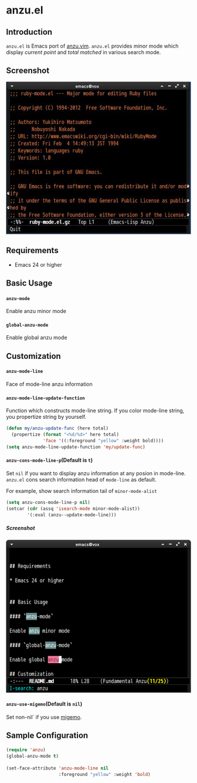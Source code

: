 # anzu.el

## Introduction

`anzu.el` is Emacs port of [anzu.vim](https://github.com/osyo-manga/vim-anzu).
`anzu.el` provides minor mode which display *current point* and *total matched*
in various search mode.


## Screenshot

![anzu.gif](image/anzu.gif)


## Requirements

* Emacs 24 or higher


## Basic Usage

#### `anzu-mode`

Enable anzu minor mode

#### `global-anzu-mode`

Enable global anzu mode

## Customization

#### `anzu-mode-line`

Face of mode-line anzu information

#### `anzu-mode-line-update-function`

Function which constructs mode-line string. If you color mode-line string,
you propertize string by yourself.

```lisp
(defun my/anzu-update-func (here total)
  (propertize (format "<%d/%d>" here total)
              'face '((:foreground "yellow" :weight bold))))
(setq anzu-mode-line-update-function 'my/update-func)
```

#### `anzu-cons-mode-line-p`(Default is `t`)

Set `nil` if you want to display anzu information at any posion in mode-line.
`anzu.el` cons search information head of `mode-line` as default.

For example, show search information tail of `minor-mode-alist`

```lisp
(setq anzu-cons-mode-line-p nil)
(setcar (cdr (assq 'isearch-mode minor-mode-alist))
        '(:eval (anzu--update-mode-line)))
```

##### Screenshot

![anzu-any-position](image/anzu-any-position.png)


#### `anzu-use-migemo`(Default is `nil`)

Set non-nil` if you use [migemo](https://github.com/emacs-jp/migemo).


## Sample Configuration

```lisp
(require 'anzu)
(global-anzu-mode t)

(set-face-attribute 'anzu-mode-line nil
                    :foreground "yellow" :weight 'bold)
```
